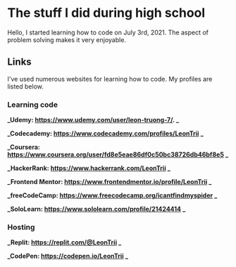 # The stuff I did during high school

Hello, I started learning how to code on July 3rd, 2021. The aspect of problem solving makes it very enjoyable.

## Links

I've used numerous websites for learning how to code. My profiles are listed below.

### Learning code
**_Udemy: https://www.udemy.com/user/leon-truong-7/. _**

**_Codecademy: https://www.codecademy.com/profiles/LeonTrii _**

**_Coursera: https://www.coursera.org/user/fd8e5eae86df0c50bc38726db46bf8e5 _**

**_HackerRank: https://www.hackerrank.com/LeonTrii _**

**_Frontend Mentor: https://www.frontendmentor.io/profile/LeonTrii _**

**_freeCodeCamp: https://www.freecodecamp.org/icantfindmyspider _**

**_SoloLearn: https://www.sololearn.com/profile/21424414 _**

### Hosting 

**_Replit: https://replit.com/@LeonTrii _**

**_CodePen: https://codepen.io/LeonTrii _**

